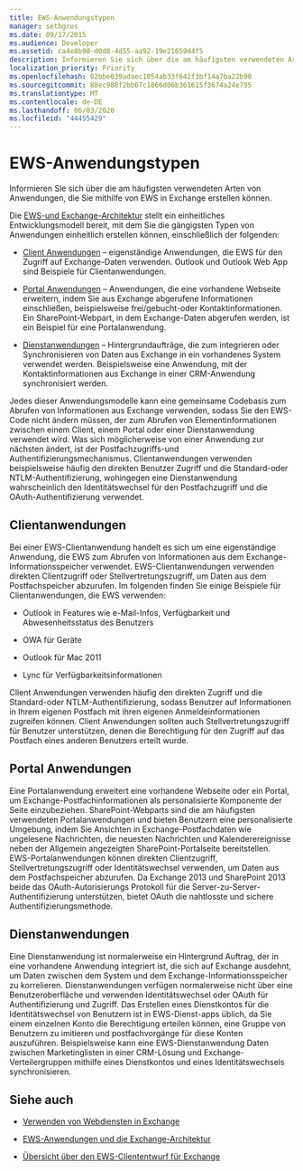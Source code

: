 ```yaml
---
title: EWS-Anwendungstypen
manager: sethgros
ms.date: 09/17/2015
ms.audience: Developer
ms.assetid: ca4e8b90-d0d8-4d55-aa92-19e21659d4f5
description: Informieren Sie sich über die am häufigsten verwendeten Arten von Anwendungen, die Sie mithilfe von EWS in Exchange erstellen können.
localization_priority: Priority
ms.openlocfilehash: 02bbe039adaec1054ab33f642f3bf14a7ba22b90
ms.sourcegitcommit: 88ec988f2bb67c1866d06b361615f3674a24e795
ms.translationtype: MT
ms.contentlocale: de-DE
ms.lasthandoff: 06/03/2020
ms.locfileid: "44455429"
---
```

# <a name="ews-application-types"></a>EWS-Anwendungstypen

Informieren Sie sich über die am häufigsten verwendeten Arten von Anwendungen, die Sie mithilfe von EWS in Exchange erstellen können.
  
Die [EWS-und Exchange-Architektur](ews-applications-and-the-exchange-architecture.md) stellt ein einheitliches Entwicklungsmodell bereit, mit dem Sie die gängigsten Typen von Anwendungen einheitlich erstellen können, einschließlich der folgenden: 
  
- [Client Anwendungen](#bk_clientapps) – eigenständige Anwendungen, die EWS für den Zugriff auf Exchange-Daten verwenden. Outlook und Outlook Web App sind Beispiele für Clientanwendungen. 
    
- [Portal Anwendungen](#bk_portalapps) – Anwendungen, die eine vorhandene Webseite erweitern, indem Sie aus Exchange abgerufene Informationen einschließen, beispielsweise frei/gebucht-oder Kontaktinformationen. Ein SharePoint-Webpart, in dem Exchange-Daten abgerufen werden, ist ein Beispiel für eine Portalanwendung. 
    
- [Dienstanwendungen](#bk_serviceapps) – Hintergrundaufträge, die zum integrieren oder Synchronisieren von Daten aus Exchange in ein vorhandenes System verwendet werden. Beispielsweise eine Anwendung, mit der Kontaktinformationen aus Exchange in einer CRM-Anwendung synchronisiert werden. 
    
Jedes dieser Anwendungsmodelle kann eine gemeinsame Codebasis zum Abrufen von Informationen aus Exchange verwenden, sodass Sie den EWS-Code nicht ändern müssen, der zum Abrufen von Elementinformationen zwischen einem Client, einem Portal oder einer Dienstanwendung verwendet wird. Was sich möglicherweise von einer Anwendung zur nächsten ändert, ist der Postfachzugriffs-und Authentifizierungsmechanismus. Clientanwendungen verwenden beispielsweise häufig den direkten Benutzer Zugriff und die Standard-oder NTLM-Authentifizierung, wohingegen eine Dienstanwendung wahrscheinlich den Identitätswechsel für den Postfachzugriff und die OAuth-Authentifizierung verwendet.
  
## <a name="client-applications"></a>Clientanwendungen
<a name="bk_clientapps"> </a>

Bei einer EWS-Clientanwendung handelt es sich um eine eigenständige Anwendung, die EWS zum Abrufen von Informationen aus dem Exchange-Informationsspeicher verwendet. EWS-Clientanwendungen verwenden direkten Clientzugriff oder Stellvertretungszugriff, um Daten aus dem Postfachspeicher abzurufen. Im folgenden finden Sie einige Beispiele für Clientanwendungen, die EWS verwenden:
  
- Outlook in Features wie e-Mail-Infos, Verfügbarkeit und Abwesenheitsstatus des Benutzers
    
- OWA für Geräte
    
- Outlook für Mac 2011
    
- Lync für Verfügbarkeitsinformationen
    
Client Anwendungen verwenden häufig den direkten Zugriff und die Standard-oder NTLM-Authentifizierung, sodass Benutzer auf Informationen in Ihrem eigenen Postfach mit ihren eigenen Anmeldeinformationen zugreifen können. Client Anwendungen sollten auch Stellvertretungszugriff für Benutzer unterstützen, denen die Berechtigung für den Zugriff auf das Postfach eines anderen Benutzers erteilt wurde.
  
## <a name="portal-applications"></a>Portal Anwendungen
<a name="bk_portalapps"> </a>

Eine Portalanwendung erweitert eine vorhandene Webseite oder ein Portal, um Exchange-Postfachinformationen als personalisierte Komponente der Seite einzubeziehen. SharePoint-Webparts sind die am häufigsten verwendeten Portalanwendungen und bieten Benutzern eine personalisierte Umgebung, indem Sie Ansichten in Exchange-Postfachdaten wie ungelesene Nachrichten, die neuesten Nachrichten und Kalenderereignisse neben der Allgemein angezeigten SharePoint-Portalseite bereitstellen. EWS-Portalanwendungen können direkten Clientzugriff, Stellvertretungszugriff oder Identitätswechsel verwenden, um Daten aus dem Postfachspeicher abzurufen. Da Exchange 2013 und SharePoint 2013 beide das OAuth-Autorisierungs Protokoll für die Server-zu-Server-Authentifizierung unterstützen, bietet OAuth die nahtlosste und sichere Authentifizierungsmethode.
  
## <a name="service-applications"></a>Dienstanwendungen
<a name="bk_serviceapps"> </a>

Eine Dienstanwendung ist normalerweise ein Hintergrund Auftrag, der in eine vorhandene Anwendung integriert ist, die sich auf Exchange ausdehnt, um Daten zwischen dem System und dem Exchange-Informationsspeicher zu korrelieren. Dienstanwendungen verfügen normalerweise nicht über eine Benutzeroberfläche und verwenden Identitätswechsel oder OAuth für Authentifizierung und Zugriff. Das Erstellen eines Dienstkontos für die Identitätswechsel von Benutzern ist in EWS-Dienst-apps üblich, da Sie einem einzelnen Konto die Berechtigung erteilen können, eine Gruppe von Benutzern zu imitieren und postfachvorgänge für diese Konten auszuführen. Beispielsweise kann eine EWS-Dienstanwendung Daten zwischen Marketinglisten in einer CRM-Lösung und Exchange-Verteilergruppen mithilfe eines Dienstkontos und eines Identitätswechsels synchronisieren.
  
## <a name="see-also"></a>Siehe auch


- [Verwenden von Webdiensten in Exchange](start-using-web-services-in-exchange.md)
    
- [EWS-Anwendungen und die Exchange-Architektur](ews-applications-and-the-exchange-architecture.md)
    
- [Übersicht über den EWS-Cliententwurf für Exchange](ews-client-design-overview-for-exchange.md)
    

